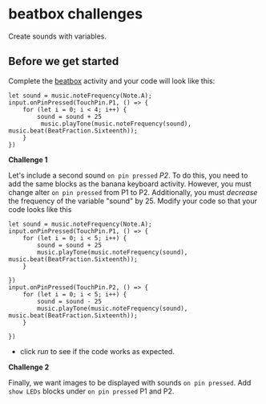 # beatbox challenges

Create sounds with variables.

## Before we get started

Complete the [beatbox](/lessons/beatbox/activity) activity and your code will look like this:


```blocks
let sound = music.noteFrequency(Note.A);
input.onPinPressed(TouchPin.P1, () => {
    for (let i = 0; i < 4; i++) {
        sound = sound + 25
         music.playTone(music.noteFrequency(sound), music.beat(BeatFraction.Sixteenth));
    }
})
```

**Challenge 1**

Let's include a second sound `on pin pressed` *P2*. To do this, you need to add the same blocks as the banana keyboard activity. However, you must change alter `on pin pressed` from P1 to P2. Additionally, you must *decrease* the frequency of the variable "sound" by 25. Modify your code so that your code looks like this


```blocks
let sound = music.noteFrequency(Note.A);
input.onPinPressed(TouchPin.P1, () => {
    for (let i = 0; i < 5; i++) {
        sound = sound + 25
        music.playTone(music.noteFrequency(sound), music.beat(BeatFraction.Sixteenth));
    }

})
input.onPinPressed(TouchPin.P2, () => {
    for (let i = 0; i < 5; i++) {
        sound = sound - 25
        music.playTone(music.noteFrequency(sound), music.beat(BeatFraction.Sixteenth));
    }

})
```

* click *run* to see if the code works as expected.

**Challenge 2**

Finally, we want images to be displayed with sounds `on pin pressed`. Add `show LEDs` blocks under `on pin pressed` P1 and P2.

